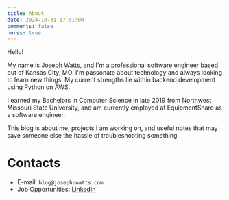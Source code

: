 ```yaml
---
title: About
date: 2024-10-31 17:01:00
comments: false
norss: true
---
```


Hello!

My name is Joseph Watts, and I'm a professional software engineer based out of Kansas City, MO. I'm passonate about technology and always looking to learn new things. My current strengths lie within backend development using Python on AWS.

I earned my Bachelors in Computer Science in late 2019 from Northwest Missouri State University, and am currently employed at EquipmentShare as a software engineer.

This blog is about me, projects I am working on, and useful notes that may save someone else the hassle of troubleshooting something.

# Contacts

- E-mail: `blog@josephcwatts.com`
- Job Opportunities: [LinkedIn](https://www.linkedin.com/in/joseph-w-6344b4a2/)
